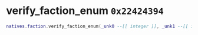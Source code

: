 # verify_faction_enum `0x22424394`

```lua
natives.faction.verify_faction_enum(_unk0 --[[ integer ]], _unk1 --[[ integer ]])
```